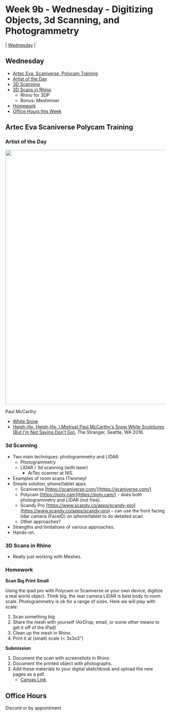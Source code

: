 # Week 9b - Wednesday - Digitizing Objects, 3d Scanning, and Photogrammetry

| [Wednesday](#wednesday) |


## Wednesday
- [Artec Eva, Scaniverse, Polycam Training](artec-eva-scaniverse-polycam-training)
- [Artist of the Day](#artist-of-the-day)
- [3D Scanning](#3d-scanning)
- [3D Scans in Rhino](#3d-scans-in-rhino)
  - Rhino for 3DP
  - Bonus: Meshmixer
- [Homework](#homework)
- [Office Hours this Week](#office-hours)

## Artec Eva Scaniverse Polycam Training

### Artist of the Day
<img src="https://user-images.githubusercontent.com/1598545/195103516-1e6321d5-4307-4806-bbea-b9c34b7d77f8.jpg" height=800>

Paul McCarthy
 
- [White Snow](https://henryart.org/exhibitions/paul-mccarthy)
- [Heigh-Ho, Heigh-Ho, I Mistrust Paul McCarthy's Snow White Sculptures (But I'm Not Saying Don't Go)](https://www.thestranger.com/visual-art/2016/03/23/23828114/heigh-ho-heigh-ho-i-mistrust-paul-mccarthys-snow-white-sculptures-but-im-not-saying-dont-go), The Stranger, Seattle, WA 2016.

### 3d Scanning
- Two main techniques: photogrammetry and LIDAR
  - Photogrammetry
  - LIDAR / 3d scanning (with laser)
    - ArTec scanner at NIS.
- Examples of room scans (Twomey)
- Simple solution, phone/tablet apps.
  - Scaniverse [https://scaniverse.com/](https://scaniverse.com/) 
  - Polycam [https://poly.cam](https://poly.cam/) - does both photogrammetry and LIDAR (not free).
  - Scandy Pro [https://www.scandy.co/apps/scandy-pro](https://www.scandy.co/apps/scandy-pro) - can use the front facing lidar camera (FaceID) on iphone/tablet to do detailed scan. 
  - Other approaches?
- Strengths and limitations of various approaches. 
- Hands-on.

### 3D Scans in Rhino
- Really just working with Meshes. 


### Homework

**Scan Big Print Small**

Using the ipad pro with Polycam or Scaniverse or your own device, digitize a real world object. Think big: the rear camera LIDAR is best body to room scale. Photogrammetry is ok for a range of sizes. Here we will play with scale:

1. Scan something big
2. Share the mesh with yourself (AirDrop, email, or some other means to get it off of the iPad)
3. Clean up the mesh in Rhino. 
4. Print it at (small) scale (< 3x3x3")

**Submission**

1. Document the scan with screenshots in Rhino.
2. Document the printed object with photographs. 
3. Add these materials to your digital sketchbook and upload the new pages as a pdf.
   - [Canvas Link](https://canvas.unl.edu/courses/185978/assignments/1807035)

## Office Hours
Discord or by appointment






